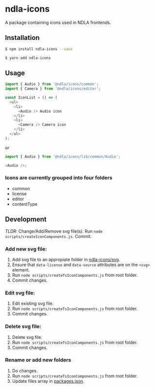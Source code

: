 # ndla-icons

A package containing icons used in NDLA frontends.

## Installation

```sh
$ npm install ndla-icons --save
```

```sh
$ yarn add ndla-icons
```

## Usage

```js
import { Audio } from '@ndla/icons/common';
import { Camera } from '@ndla/icons/editor';

const IconList = () => (
  <ul>
    <li>
      <Audio /> Audio icon
    </li>
    <li>
      <Camera /> Camera icon
    </li>
  </ul>
);
```

or

```js
import { Audio } from '@ndla/icons/lib/common/Audio';

<Audio />;
```

### Icons are currently grouped into four folders

- common
- license
- editor
- contentType

## Development

_TLDR:_ Change/Add/Remove svg file(s). Run `node scripts/createIconComponents.js`. Commit.

### Add new svg file:

1. Add svg file to an appropiate folder in [ndla-icons/svg](/packages/ndla-icons/svg).
2. Ensure that `data-license` and `data-source` attributes are on the `<svg>` element.
3. Run `node scripts/createTsIconComponents.js` from root folder.
4. Commit changes.

### Edit svg file:

1. Edit existing svg file.
2. Run `node scripts/createTsIconComponents.js` from root folder.
3. Commit changes.

### Delete svg file:

1. Delete svg file.
2. Run `node scripts/createTsIconComponents.js` from root folder.
3. Commit changes.

### Rename or add new folders

1. Do changes.
2. Run `node scripts/createTsIconComponents.js` from root folder.
3. Update files array in [packages.json](/packages/ndla-icons/package.json).
